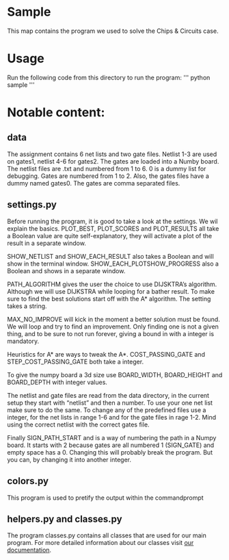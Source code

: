 # Sample

This map contains the program we used to solve the Chips & Circuits case.

# Usage
Run the following code from this directory to run the program:
'''
python sample
'''

# Notable content:

## data

The assignment contains 6 net lists and two gate files. Netlist 1-3 are used on gates1, netlist 4-6 for gates2. 
The gates are loaded into a Numby board.
The netlist files are .txt and numbered from 1 to 6. 0 is a dummy list for debugging.
Gates are numbered from 1 to 2. Also, the gates files have a dummy named gates0. The gates are comma separated files.

## settings.py

Before running the program, it is good to take a look at the settings. We wil explain the basics.
PLOT_BEST, PLOT_SCORES and PLOT_RESULTS all take a Boolean value are quite self-explanatory, they will activate a plot of the result in a separate window.

SHOW_NETLIST and SHOW_EACH_RESULT also takes a Boolean and will show in the terminal window. SHOW_EACH_PLOTSHOW_PROGRESS also a Boolean and shows in a separate window.

PATH_ALGORITHM gives the user the choice to use DIJSKTRA’s algorithm. Although we will use DIJKSTRA while looping for a bather result. To make sure to find the best solutions start off with the A* algorithm. The setting takes a string.

MAX_NO_IMPROVE will kick in the moment a better solution must be found. We will loop and try to find an improvement. Only finding one is not a given thing, and to be sure to not run forever, giving a bound in with a integer is mandatory.

Heuristics for A* are ways to tweak the A*. COST_PASSING_GATE and STEP_COST_PASSING_GATE both take a integer.

To give the numpy board a 3d size use BOARD_WIDTH, BOARD_HEIGHT and BOARD_DEPTH with integer values.

The netlist and gate files are read from the data directory, in the current setup they start with “netlist” and then a number. To use your one net list make sure to do the same. To change any of the predefined files use a integer, for the net lists in range 1-6 and for the gate files in rage 1-2. Mind using the correct netlist with the correct gates file.

Finally SIGN_PATH_START and is a way of numbering the path in a Numpy board. It starts with 2 because gates are all numbered 1 (SIGN_GATE) and empty space has a 0. Changing this will probably break the program. But you can, by changing it into another integer.

## colors.py

This program is used to pretify the output within the commandprompt

## helpers.py and classes.py
The program classes.py contains all classes that are used for our main program.
For more detailed information about our classes visit [our documentation](https://lennartjklein.github.io/pathfinder/).
